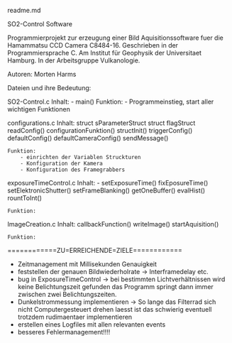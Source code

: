 readme.md

SO2-Control Software


Programmierprojekt zur erzeugung einer Bild Aquisitionssoftware fuer die Hamammatsu CCD Camera C8484-16.
Geschrieben in der Programmiersprache C. Am Institut für Geophysik der Universitaet Hamburg. In der 
Arbeitsgruppe Vulkanologie.

Autoren:
	Morten Harms


Dateien und ihre Bedeutung:

SO2-Control.c
	Inhalt:
		- main()
	Funktion:
		- Programmeinstieg, start aller wichtigen Funktionen
	
configurations.c
	Inhalt:
		struct sParameterStruct
		struct flagStruct
		readConfig()
		configurationFunktion()
		structInit()
		triggerConfig()
		defaultConfig()
		defaultCameraConfig()
		sendMessage()
		
	Funktion:
		- einrichten der Variablen Struckturen
		- Konfiguration der Kamera
		- Konfiguration des Framegrabbers
	
exposureTimeControl.c
	Inhalt:
		- setExposureTime()
		fixEposureTime()
		setElektronicShutter()
		setFrameBlanking()
		getOneBuffer()
		evalHist()
		rountToInt()
	
	Funktion:
		
		

ImageCreation.c
	Inhalt:
		callbackFunction()
		writeImage()
		startAquisition()
	
	Funktion:



============ZU=ERREICHENDE=ZIELE============

- Zeitmanagement mit Millisekunden Genauigkeit
- feststellen der genauen Bildwiederholrate
	->	Interframedelay etc.
- bug in ExposureTimeControl
	->	bei bestimmten Lichtverhältnissen wird keine Belichtungszeit gefunden
		das Programm springt dann immer zwischen zwei Belichtungszeiten.
- Dunkelstrommessung implementieren
	->	So lange das Filterrad sich nicht Computergesteuert drehen laesst ist das schwierig
		eventuell trotzdem rudimaentaer implementieren
- erstellen eines Logfiles mit allen relevanten events
- besseres Fehlermanagement!!!!
